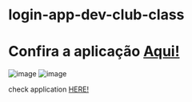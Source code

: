 # login-app-dev-club-class

# Confira a aplicação <a href="https://login-app-dev-club-class.netlify.app">Aqui!</a>

![image](https://user-images.githubusercontent.com/82785683/190295521-596a5e22-6336-4d1d-8d61-a859c467ed9d.png)
![image](https://user-images.githubusercontent.com/82785683/190295547-3e7666d2-4ad9-4b84-b17a-eacfb18facd1.png)



 check application <a href="https://wandersondefariasprogramador.github.io/login-app-dev-club-class/">HERE!</a>
